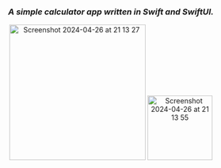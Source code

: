 <div align="center">

### *A simple calculator app written in Swift and SwiftUI.*

<img width="275" alt="Screenshot 2024-04-26 at 21 13 27" src="https://github.com/matei9k/simple-calculator/assets/142879544/3adc5ae1-75b4-4cd5-99cf-ce39ba150481">
<img width="131" alt="Screenshot 2024-04-26 at 21 13 55" src="https://github.com/matei9k/simple-calculator/assets/142879544/716ce445-abde-47f9-a816-a9945106eca3">

</div>
